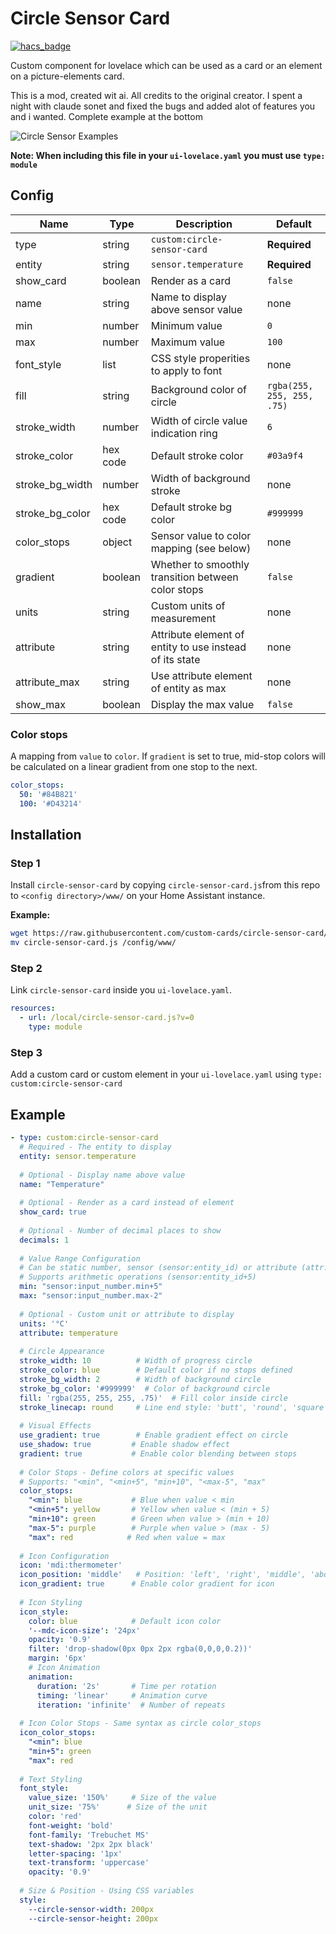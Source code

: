 # Circle Sensor Card
[![hacs_badge](https://img.shields.io/badge/HACS-Default-orange.svg?style=for-the-badge)](https://github.com/custom-components/hacs)

Custom component for lovelace which can be used as a card or an element on a picture-elements card.

This is a mod, created wit ai. All credits to the original creator. I spent a night with claude sonet and fixed the bugs and added alot of features you and i wanted. Complete example at the bottom

![Circle Sensor Examples](circle-sensor.png)

**Note: When including this file in your `ui-lovelace.yaml` you must use `type: module`**

## Config

| Name | Type | Description | Default
| ---- | ---- | ----------- | -------
| type | string | `custom:circle-sensor-card` | **Required**
| entity | string | `sensor.temperature` | **Required**
| show_card | boolean | Render as a card | `false`
| name | string | Name to display above sensor value | none
| min | number | Minimum value | `0`
| max | number | Maximum value | `100`
| font_style | list | CSS style properities to apply to font | none
| fill | string | Background color of circle | `rgba(255, 255, 255, .75)`
| stroke_width | number | Width of circle value indication ring | `6`
| stroke_color | hex code | Default stroke color | `#03a9f4`
| stroke_bg_width | number | Width of background stroke | none
| stroke_bg_color | hex code | Default stroke bg color | `#999999`
| color_stops | object | Sensor value to color mapping (see below) | none
| gradient | boolean | Whether to smoothly transition between color stops | `false`
| units | string | Custom units of measurement | none
| attribute | string | Attribute element of entity to use instead of its state | none
| attribute_max | string | Use attribute element of entity as max | none
| show_max | boolean | Display the max value | `false`

### Color stops
A mapping from `value` to `color`. If `gradient` is set to true, mid-stop colors will be
calculated on a linear gradient from one stop to the next.

```yaml
color_stops:
  50: '#84B821'
  100: '#D43214' 
```

## Installation

### Step 1

Install `circle-sensor-card` by copying `circle-sensor-card.js`from this repo to `<config directory>/www/` on your Home Assistant instance.

**Example:**

```bash
wget https://raw.githubusercontent.com/custom-cards/circle-sensor-card/master/circle-sensor-card.js
mv circle-sensor-card.js /config/www/
```

### Step 2

Link `circle-sensor-card` inside you `ui-lovelace.yaml`.

```yaml
resources:
  - url: /local/circle-sensor-card.js?v=0
    type: module
```

### Step 3

Add a custom card or custom element in your `ui-lovelace.yaml` using `type: custom:circle-sensor-card`

## Example
```yaml
- type: custom:circle-sensor-card
  # Required - The entity to display
  entity: sensor.temperature
  
  # Optional - Display name above value
  name: "Temperature"
  
  # Optional - Render as a card instead of element
  show_card: true
  
  # Optional - Number of decimal places to show
  decimals: 1
  
  # Value Range Configuration
  # Can be static number, sensor (sensor:entity_id) or attribute (attr:attribute_name)
  # Supports arithmetic operations (sensor:entity_id+5)
  min: "sensor:input_number.min+5"
  max: "sensor:input_number.max-2"
  
  # Optional - Custom unit or attribute to display
  units: '°C'
  attribute: temperature
  
  # Circle Appearance
  stroke_width: 10          # Width of progress circle
  stroke_color: blue        # Default color if no stops defined
  stroke_bg_width: 2        # Width of background circle
  stroke_bg_color: '#999999'  # Color of background circle
  fill: 'rgba(255, 255, 255, .75)'  # Fill color inside circle
  stroke_linecap: round     # Line end style: 'butt', 'round', 'square'
  
  # Visual Effects
  use_gradient: true        # Enable gradient effect on circle
  use_shadow: true         # Enable shadow effect
  gradient: true           # Enable color blending between stops
  
  # Color Stops - Define colors at specific values
  # Supports: "<min", "<min+5", "min+10", "<max-5", "max"
  color_stops:
    "<min": blue           # Blue when value < min
    "<min+5": yellow       # Yellow when value < (min + 5)
    "min+10": green        # Green when value > (min + 10)
    "max-5": purple        # Purple when value > (max - 5)
    "max": red            # Red when value = max
  
  # Icon Configuration
  icon: 'mdi:thermometer'
  icon_position: 'middle'   # Position: 'left', 'right', 'middle', 'above', 'below'
  icon_gradient: true      # Enable color gradient for icon
  
  # Icon Styling
  icon_style:
    color: blue            # Default icon color
    '--mdc-icon-size': '24px'
    opacity: '0.9'
    filter: 'drop-shadow(0px 0px 2px rgba(0,0,0,0.2))'
    margin: '6px'
    # Icon Animation
    animation:
      duration: '2s'       # Time per rotation
      timing: 'linear'     # Animation curve
      iteration: 'infinite'  # Number of repeats
  
  # Icon Color Stops - Same syntax as circle color_stops
  icon_color_stops:
    "<min": blue
    "min+5": green
    "max": red
  
  # Text Styling
  font_style:
    value_size: '150%'     # Size of the value
    unit_size: '75%'      # Size of the unit
    color: 'red'
    font-weight: 'bold'
    font-family: 'Trebuchet MS'
    text-shadow: '2px 2px black'
    letter-spacing: '1px'
    text-transform: 'uppercase'
    opacity: '0.9'
  
  # Size & Position - Using CSS variables
  style:
    --circle-sensor-width: 200px
    --circle-sensor-height: 200px
```
